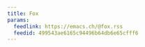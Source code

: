 ```yaml
---
title: Fox
params:
  feedlink: https://emacs.ch/@fox.rss
  feedid: 499543ae6165c94496b64db6e65cfff6
---
```

